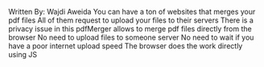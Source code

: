 Written By: Wajdi Aweida
You can have a ton of websites that merges your pdf files
All of them request to upload your files to their servers
There is a privacy issue in this
pdfMerger allows to merge pdf files directly from the browser
No need to upload files to someone server
No need to wait if you have a poor internet upload speed
The browser does the work directly using JS
